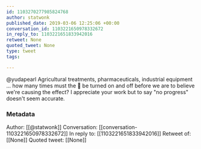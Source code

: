 ```yaml
---
id: 1103270277985824768
author: statwonk
published_date: 2019-03-06 12:25:06 +00:00
conversation_id: 1103221650978332672
in_reply_to: 1103221651833942016
retweet: None
quoted_tweet: None
type: tweet
tags:

---
```


@yudapearl Agricultural treatments, pharmaceuticals, industrial equipment ... how many times must the 🔦 be turned on and off before we are to believe we're causing the effect? I appreciate your work but to say "no progress" doesn't seem accurate.

### Metadata

Author: [[@statwonk]]
Conversation: [[conversation-1103221650978332672]]
In reply to: [[1103221651833942016]]
Retweet of: [[None]]
Quoted tweet: [[None]]
